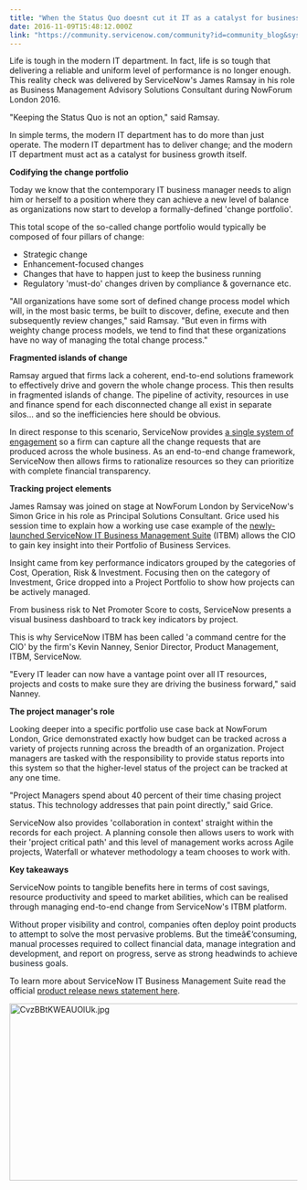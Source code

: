 ```yaml
---
title: "When the Status Quo doesnt cut it IT as a catalyst for business growth"
date: 2016-11-09T15:48:12.000Z
link: "https://community.servicenow.com/community?id=community_blog&sys_id=8dcc2265dbd0dbc01dcaf3231f961913"
---
```

<p>Life is tough in the modern IT department. In fact, life is so tough that delivering a reliable and uniform level of performance is no longer enough. This reality check was delivered by ServiceNow's James Ramsay in his role as Business Management Advisory Solutions Consultant during NowForum London 2016.</p><p></p><p>"Keeping the Status Quo is not an option," said Ramsay. </p><p></p><p>In simple terms, the modern IT department has to do more than just operate. The modern IT department has to deliver change; and the modern IT department must act as a catalyst for business growth itself.</p><p></p><p><strong>Codifying the change portfolio</strong></p><p></p><p>Today we know that the contemporary IT business manager needs to align him or herself to a position where they can achieve a new level of balance as organizations now start to develop a formally-defined 'change portfolio'. </p><p></p><p>This total scope of the so-called change portfolio would typically be composed of four pillars of change:</p><p></p><ul style="list-style-type: disc;"><li>Strategic change</li><li>Enhancement-focused changes</li><li>Changes that have to happen just to keep the business running</li><li>Regulatory 'must-do' changes driven by compliance &amp; governance etc.</li></ul><p></p><p>"All organizations have some sort of defined change process model which will, in the most basic terms, be built to discover, define, execute and then subsequently review changes," said Ramsay. "But even in firms with weighty change process models, we tend to find that these organizations have no way of managing the total change process."</p><p></p><p><strong>Fragmented islands of change</strong></p><p></p><p>Ramsay argued that firms lack a coherent, end-to-end solutions framework to effectively drive and govern the whole change process. This then results in fragmented islands of change. The pipeline of activity, resources in use and finance spend for each disconnected change all exist in separate silos… and so the inefficiencies here should be obvious.</p><p></p><p>In direct response to this scenario, ServiceNow provides <a title="w.servicenow.com/products/business-management.html" href="http://www.servicenow.com/products/business-management.html">a single system of engagement</a> so a firm can capture all the change requests that are produced across the whole business. As an end-to-end change framework, ServiceNow then allows firms to rationalize resources so they can prioritize with complete financial transparency. </p><p><strong> </strong></p><p><strong>Tracking project elements</strong></p><p></p><p>James Ramsay was joined on stage at NowForum London by ServiceNow's Simon Grice in his role as Principal Solutions Consultant. Grice used his session time to explain how a working use case example of the <a title="" _jive_internal="true" href="/community?id=community_blog&sys_id=c06d6a29dbd0dbc01dcaf3231f96191e">newly-launched ServiceNow IT Business Management Suite</a> (ITBM) allows the CIO to gain key insight into their Portfolio of Business Services. </p><p></p><p>Insight came from key performance indicators grouped by the categories of Cost, Operation, Risk &amp; Investment. Focusing then on the category of Investment, Grice dropped into a Project Portfolio to show how projects can be actively managed. </p><p></p><p>From business risk to Net Promoter Score to costs, ServiceNow presents a visual business dashboard to track key indicators by project. </p><p></p><p>This is why ServiceNow ITBM has been called 'a command centre for the CIO' by the firm's Kevin Nanney, Senior Director, Product Management, ITBM, ServiceNow. </p><p></p><p>"Every IT leader can now have a vantage point over all IT resources, projects and costs to make sure they are driving the business forward," said Nanney.</p><p></p><p><strong>The project manager's role</strong></p><p></p><p>Looking deeper into a specific portfolio use case back at NowForum London, Grice demonstrated exactly how budget can be tracked across a variety of projects running across the breadth of an organization. Project managers are tasked with the responsibility to provide status reports into this system so that the higher-level status of the project can be tracked at any one time.</p><p></p><p>"Project Managers spend about 40 percent of their time chasing project status. This technology addresses that pain point directly," said Grice.</p><p></p><p>ServiceNow also provides 'collaboration in context' straight within the records for each project. A planning console then allows users to work with their 'project critical path' and this level of management works across Agile projects, Waterfall or whatever methodology a team chooses to work with.</p><p></p><p><strong>Key takeaways </strong></p><p></p><p>ServiceNow points to tangible benefits here in terms of cost savings, resource productivity and speed to market abilities, which can be realised through managing end-to-end change from ServiceNow's ITBM platform.</p><p></p><p><span style="color: #111c24; background: white;">Without proper visibility and control, companies often deploy point products to attempt to solve the most pervasive problems. But the timeâ€‘consuming, manual processes required to collect financial data, manage integration and development, and report on progress, serve as strong headwinds to achieve business goals.</span></p><p></p><p>To learn more about ServiceNow IT Business Management Suite read the official <a title="w.servicenow.com/company/media/press-room/servicenow-launches-business-command-center-for-cios.html" href="http://www.servicenow.com/company/media/press-room/servicenow-launches-business-command-center-for-cios.html">product release news statement here</a>.</p><p></p><p></p><p></p><p> <img  alt="CvzBBtKWEAUOlUk.jpg" class="image-1 jive-image" src="7fd721c2db5053043eb27a9e0f96198a.iix" style="width: 620px; height: 310px;"/></p>